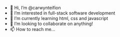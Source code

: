 - 👋 Hi, I’m @carwynteifion
- 👀 I’m interested in full-stack software development
- 🌱 I’m currently learning html, css and javascript
- 💞️ I’m looking to collaborate on anything!
- 📫 How to reach me...

<!---
carwynteifion/carwynteifion is a ✨ special ✨ repository because its `README.md` (this file) appears on your GitHub profile.
You can click the Preview link to take a look at your changes.
--->
